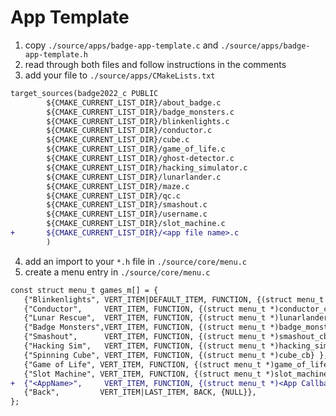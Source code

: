 # App Template
1. copy `./source/apps/badge-app-template.c` and `./source/apps/badge-app-template.h`
2. read through both files and follow instructions in the comments
3. add your file to `./source/apps/CMakeLists.txt`
```diff
target_sources(badge2022_c PUBLIC
        ${CMAKE_CURRENT_LIST_DIR}/about_badge.c
        ${CMAKE_CURRENT_LIST_DIR}/badge_monsters.c
        ${CMAKE_CURRENT_LIST_DIR}/blinkenlights.c
        ${CMAKE_CURRENT_LIST_DIR}/conductor.c
        ${CMAKE_CURRENT_LIST_DIR}/cube.c
        ${CMAKE_CURRENT_LIST_DIR}/game_of_life.c
        ${CMAKE_CURRENT_LIST_DIR}/ghost-detector.c
        ${CMAKE_CURRENT_LIST_DIR}/hacking_simulator.c
        ${CMAKE_CURRENT_LIST_DIR}/lunarlander.c
        ${CMAKE_CURRENT_LIST_DIR}/maze.c
        ${CMAKE_CURRENT_LIST_DIR}/qc.c
        ${CMAKE_CURRENT_LIST_DIR}/smashout.c
        ${CMAKE_CURRENT_LIST_DIR}/username.c
        ${CMAKE_CURRENT_LIST_DIR}/slot_machine.c
+       ${CMAKE_CURRENT_LIST_DIR}/<app file name>.c
        )
```
4. add an import to your `*.h` file in `./source/core/menu.c`
5. create a menu entry in `./source/core/menu.c`

```diff
const struct menu_t games_m[] = {
   {"Blinkenlights", VERT_ITEM|DEFAULT_ITEM, FUNCTION, {(struct menu_t *)blinkenlights_cb}}, // Set other badges LED
   {"Conductor",     VERT_ITEM, FUNCTION, {(struct menu_t *)conductor_cb}}, // Tell other badges to play notes
   {"Lunar Rescue",  VERT_ITEM, FUNCTION, {(struct menu_t *)lunarlander_cb} },
   {"Badge Monsters",VERT_ITEM, FUNCTION, {(struct menu_t *)badge_monsters_cb} },
   {"Smashout",      VERT_ITEM, FUNCTION, {(struct menu_t *)smashout_cb} },
   {"Hacking Sim",   VERT_ITEM, FUNCTION, {(struct menu_t *)hacking_simulator_cb} },
   {"Spinning Cube", VERT_ITEM, FUNCTION, {(struct menu_t *)cube_cb} },
   {"Game of Life", VERT_ITEM, FUNCTION, {(struct menu_t *)game_of_life_cb} },
   {"Slot Machine", VERT_ITEM, FUNCTION, {(struct menu_t *)slot_machine_cb}},
+  {"<AppName>",     VERT_ITEM, FUNCTION, {(struct menu_t *)<App Callback>}},
   {"Back",         VERT_ITEM|LAST_ITEM, BACK, {NULL}},
};
```
